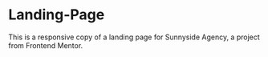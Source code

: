 # Landing-Page
This is a responsive copy of a landing page for Sunnyside Agency, a project from Frontend Mentor.
